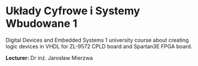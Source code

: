# Układy Cyfrowe i Systemy Wbudowane 1
Digital Devices and Embedded Systems 1 university course about creating logic devices in VHDL for ZL-9572 CPLD board and Spartan3E FPGA board.

**Lecturer:** Dr inż. Jarosław Mierzwa